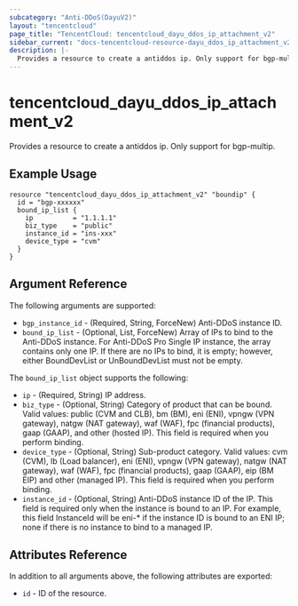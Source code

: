 ```yaml
---
subcategory: "Anti-DDoS(DayuV2)"
layout: "tencentcloud"
page_title: "TencentCloud: tencentcloud_dayu_ddos_ip_attachment_v2"
sidebar_current: "docs-tencentcloud-resource-dayu_ddos_ip_attachment_v2"
description: |-
  Provides a resource to create a antiddos ip. Only support for bgp-multip.
---
```


# tencentcloud_dayu_ddos_ip_attachment_v2

Provides a resource to create a antiddos ip. Only support for bgp-multip.

## Example Usage

```hcl
resource "tencentcloud_dayu_ddos_ip_attachment_v2" "boundip" {
  id = "bgp-xxxxxx"
  bound_ip_list {
    ip          = "1.1.1.1"
    biz_type    = "public"
    instance_id = "ins-xxx"
    device_type = "cvm"
  }
}
```

## Argument Reference

The following arguments are supported:

* `bgp_instance_id` - (Required, String, ForceNew) Anti-DDoS instance ID.
* `bound_ip_list` - (Optional, List, ForceNew) Array of IPs to bind to the Anti-DDoS instance. For Anti-DDoS Pro Single IP instance, the array contains only one IP. If there are no IPs to bind, it is empty; however, either BoundDevList or UnBoundDevList must not be empty.

The `bound_ip_list` object supports the following:

* `ip` - (Required, String) IP address.
* `biz_type` - (Optional, String) Category of product that can be bound. Valid values: public (CVM and CLB), bm (BM), eni (ENI), vpngw (VPN gateway), natgw (NAT gateway), waf (WAF), fpc (financial products), gaap (GAAP), and other (hosted IP). This field is required when you perform binding.
* `device_type` - (Optional, String) Sub-product category. Valid values: cvm (CVM), lb (Load balancer), eni (ENI), vpngw (VPN gateway), natgw (NAT gateway), waf (WAF), fpc (financial products), gaap (GAAP), eip (BM EIP) and other (managed IP). This field is required when you perform binding.
* `instance_id` - (Optional, String) Anti-DDoS instance ID of the IP. This field is required only when the instance is bound to an IP. For example, this field InstanceId will be eni-* if the instance ID is bound to an ENI IP; none if there is no instance to bind to a managed IP.

## Attributes Reference

In addition to all arguments above, the following attributes are exported:

* `id` - ID of the resource.




